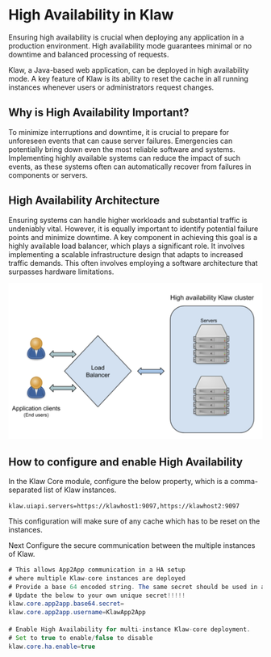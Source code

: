 # High Availability in Klaw

Ensuring high availability is crucial when deploying any application in
a production environment. High availability mode guarantees minimal or
no downtime and balanced processing of requests.

Klaw, a Java-based web application, can be deployed in high availability
mode. A key feature of Klaw is its ability to reset the cache in all
running instances whenever users or administrators request changes.

## Why is High Availability Important?

To minimize interruptions and downtime, it is crucial to prepare for
unforeseen events that can cause server failures. Emergencies can
potentially bring down even the most reliable software and systems.
Implementing highly available systems can reduce the impact of such
events, as these systems often can automatically recover from failures
in components or servers.

## High Availability Architecture

Ensuring systems can handle higher workloads and substantial traffic is
undeniably vital. However, it is equally important to identify potential
failure points and minimize downtime. A key component in achieving this
goal is a highly available load balancer, which plays a significant
role. It involves implementing a scalable infrastructure design that
adapts to increased traffic demands. This often involves employing a
software architecture that surpasses hardware limitations.

![Image of a diagram showing a high availability Klaw cluster. The diagram consists of multiple servers interconnected by a load balancer, representing the system's infrastructure for maintaining continuous operation even in the event of a server failure. The diagram clearly conveys the concept of redundancy and failover mechanisms employed by the Klaw cluster to ensure high availability and data integrity.](../../static/images/HA_Klaw.png)

## How to configure and enable High Availability

In the Klaw Core module, configure the below property, which is a
comma-separated list of Klaw instances.

`klaw.uiapi.servers=https://klawhost1:9097,https://klawhost2:9097`

This configuration will make sure of any cache which has to be reset on
the instances.

Next Configure the secure communication between the multiple instances of Klaw.

```java
# This allows App2App communication in a HA setup
# where multiple Klaw-core instances are deployed
# Provide a base 64 encoded string. The same secret should be used in all Instances.
# Update the below to your own unique secret!!!!!
klaw.core.app2app.base64.secret=
klaw.core.app2app.username=KlawApp2App

# Enable High Availability for multi-instance Klaw-core deployment.
# Set to true to enable/false to disable
klaw.core.ha.enable=true
```
